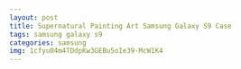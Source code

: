 ```yaml
---
layout: post
title: Supernatural Painting Art Samsung Galaxy S9 Case
tags: samsung galaxy s9
categories: samsung
img: 1cfyu04m4TDdpKw3GEBu5oIe39-McW1K4
---
```

